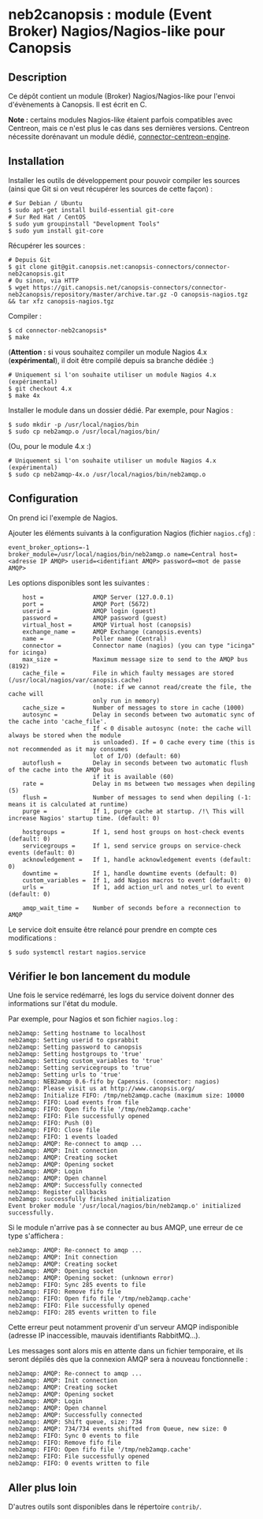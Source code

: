 # neb2canopsis : module (Event Broker) Nagios/Nagios-like pour Canopsis

## Description

Ce dépôt contient un module (Broker) Nagios/Nagios-like pour l'envoi d'évènements à Canopsis. Il est écrit en C.

**Note :** certains modules Nagios-like étaient parfois compatibles avec Centreon, mais ce n'est plus le cas dans ses dernières versions. Centreon nécessite dorénavant un module dédié, [connector-centreon-engine](Centreon.md).

## Installation

Installer les outils de développement pour pouvoir compiler les sources (ainsi que Git si on veut récupérer les sources de cette façon) :

```shell
# Sur Debian / Ubuntu
$ sudo apt-get install build-essential git-core
# Sur Red Hat / CentOS
$ sudo yum groupinstall "Development Tools"
$ sudo yum install git-core
```

Récupérer les sources :
```shell
# Depuis Git
$ git clone git@git.canopsis.net:canopsis-connectors/connector-neb2canopsis.git
# Ou sinon, via HTTP
$ wget https://git.canopsis.net/canopsis-connectors/connector-neb2canopsis/repository/master/archive.tar.gz -O canopsis-nagios.tgz && tar xfz canopsis-nagios.tgz
```

Compiler :
```shell
$ cd connector-neb2canopsis*
$ make
```

(**Attention :** si vous souhaitez compiler un module Nagios 4.x (**expérimental**), il doit être compilé depuis sa branche dédiée :)
```shell
# Uniquement si l'on souhaite utiliser un module Nagios 4.x (expérimental)
$ git checkout 4.x
$ make 4x
```

Installer le module dans un dossier dédié. Par exemple, pour Nagios :
```shell
$ sudo mkdir -p /usr/local/nagios/bin
$ sudo cp neb2amqp.o /usr/local/nagios/bin/
```

(Ou, pour le module 4.x :)
```shell
# Uniquement si l'on souhaite utiliser un module Nagios 4.x (expérimental)
$ sudo cp neb2amqp-4x.o /usr/local/nagios/bin/neb2amqp.o
```

## Configuration

On prend ici l'exemple de Nagios.

Ajouter les éléments suivants à la configuration Nagios (fichier `nagios.cfg`) :

```
event_broker_options=-1
broker_module=/usr/local/nagios/bin/neb2amqp.o name=Central host=<adresse IP AMQP> userid=<identifiant AMQP> password=<mot de passe AMQP>
```

Les options disponibles sont les suivantes :

```
    host =              AMQP Server (127.0.0.1)
    port =              AMQP Port (5672)
    userid =            AMQP login (guest)
    password =          AMQP password (guest)
    virtual_host =      AMQP Virtual host (canopsis)
    exchange_name =     AMQP Exchange (canopsis.events)
    name =              Poller name (Central)
    connector =         Connector name (nagios) (you can type "icinga" for icinga)
    max_size =          Maximum message size to send to the AMQP bus (8192)
    cache_file =        File in which faulty messages are stored (/usr/local/nagios/var/canopsis.cache)
                        (note: if we cannot read/create the file, the cache will
                        only run in memory)
    cache_size =        Number of messages to store in cache (1000)
    autosync =          Delay in seconds between two automatic sync of the cache into 'cache_file'.
                        If < 0 disable autosync (note: the cache will always be stored when the module
                        is unloaded). If = 0 cache every time (this is not recommended as it may consumes
                        lot of I/O) (default: 60)
    autoflush =         Delay in seconds between two automatic flush of the cache into the AMQP bus
                        if it is available (60)
    rate =              Delay in ms between two messages when depiling (5)
    flush =             Number of messages to send when depiling (-1: means it is calculated at runtime)
    purge =             If 1, purge cache at startup. /!\ This will increase Nagios' startup time. (default: 0)

    hostgroups =        If 1, send host groups on host-check events (default: 0)
    servicegroups =     If 1, send service groups on service-check events (default: 0)
    acknowledgement =   If 1, handle acknowledgement events (default: 0)
    downtime =          If 1, handle downtime events (default: 0)
    custom_variables =  If 1, add Nagios macros to event (default: 0)
    urls =              If 1, add action_url and notes_url to event (default: 0)

    amqp_wait_time =    Number of seconds before a reconnection to AMQP
```

Le service doit ensuite être relancé pour prendre en compte ces modifications :
```shell
$ sudo systemctl restart nagios.service
```

## Vérifier le bon lancement du module

Une fois le service redémarré, les logs du service doivent donner des informations sur l'état du module.

Par exemple, pour Nagios et son fichier `nagios.log` :
```
neb2amqp: Setting hostname to localhost
neb2amqp: Setting userid to cpsrabbit
neb2amqp: Setting password to canopsis
neb2amqp: Setting hostgroups to 'true'
neb2amqp: Setting custom_variables to 'true'
neb2amqp: Setting servicegroups to 'true'
neb2amqp: Setting urls to 'true'
neb2amqp: NEB2amqp 0.6-fifo by Capensis. (connector: nagios)
neb2amqp: Please visit us at http://www.canopsis.org/
neb2amqp: Initialize FIFO: /tmp/neb2amqp.cache (maximum size: 10000
neb2amqp: FIFO: Load events from file
neb2amqp: FIFO: Open fifo file '/tmp/neb2amqp.cache'
neb2amqp: FIFO: File successfully opened
neb2amqp: FIFO: Push (0)
neb2amqp: FIFO: Close file
neb2amqp: FIFO: 1 events loaded
neb2amqp: AMQP: Re-connect to amqp ...
neb2amqp: AMQP: Init connection
neb2amqp: AMQP: Creating socket
neb2amqp: AMQP: Opening socket
neb2amqp: AMQP: Login
neb2amqp: AMQP: Open channel
neb2amqp: AMQP: Successfully connected
neb2amqp: Register callbacks
neb2amqp: successfully finished initialization
Event broker module '/usr/local/nagios/bin/neb2amqp.o' initialized successfully.
```

Si le module n'arrive pas à se connecter au bus AMQP, une erreur de ce type s'affichera :
```
neb2amqp: AMQP: Re-connect to amqp ...
neb2amqp: AMQP: Init connection
neb2amqp: AMQP: Creating socket
neb2amqp: AMQP: Opening socket
neb2amqp: AMQP: Opening socket: (unknown error)
neb2amqp: FIFO: Sync 285 events to file
neb2amqp: FIFO: Remove fifo file
neb2amqp: FIFO: Open fifo file '/tmp/neb2amqp.cache'
neb2amqp: FIFO: File successfully opened
neb2amqp: FIFO: 285 events written to file
```

Cette erreur peut notamment provenir d'un serveur AMQP indisponible (adresse IP inaccessible, mauvais identifiants RabbitMQ...).

Les messages sont alors mis en attente dans un fichier temporaire, et ils seront dépilés dès que la connexion AMQP sera à nouveau fonctionnelle :
```
neb2amqp: AMQP: Re-connect to amqp ...
neb2amqp: AMQP: Init connection
neb2amqp: AMQP: Creating socket
neb2amqp: AMQP: Opening socket
neb2amqp: AMQP: Login
neb2amqp: AMQP: Open channel
neb2amqp: AMQP: Successfully connected
neb2amqp: AMQP: Shift queue, size: 734
neb2amqp: AMQP: 734/734 events shifted from Queue, new size: 0
neb2amqp: FIFO: Sync 0 events to file
neb2amqp: FIFO: Remove fifo file
neb2amqp: FIFO: Open fifo file '/tmp/neb2amqp.cache'
neb2amqp: FIFO: File successfully opened
neb2amqp: FIFO: 0 events written to file
```

## Aller plus loin

D'autres outils sont disponibles dans le répertoire `contrib/`.
